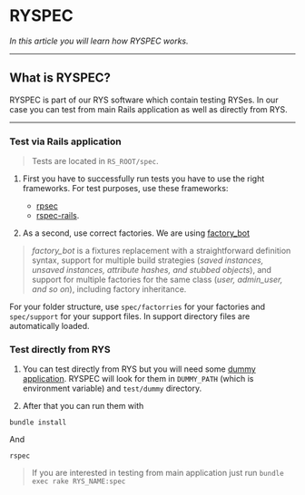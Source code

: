 # RYSPEC

*In this article you will learn how RYSPEC works.*

---

## What is RYSPEC? 

RYSPEC is part of our RYS software which contain testing RYSes. In our case you can test from main Rails application as well as directly from RYS. 

---

### Test via Rails application

> Tests are located in `RS_ROOT/spec`.

1. First you have to successfully run tests you have to use the right frameworks. For test purposes, use these frameworks:
      - [rpsec](https://github.com/rspec/rspec-metagem)
      - [rspec-rails](https://github.com/rspec/rspec-rails).

2. As a second, use correct factories. We are using [factory_bot](https://github.com/thoughtbot/factory_bot)

> *factory_bot* is a fixtures replacement with a straightforward definition syntax, support for multiple build strategies (*saved instances, unsaved instances, attribute hashes, and stubbed objects*), and support for multiple factories for the same class (*user, admin_user, and so on*), including factory inheritance.

For your folder structure, use `spec/factorries` for your factories and `spec/support` for your support files. In support directory files are automatically loaded. 


### Test directly from RYS

1. You can test directly from RYS but you will need some [dummy application](https://easysoftware.stoplight.io/docs/developer-portal-devs/docs/Hello_RYS/Getting-started-with-RYS.md). RYSPEC will look for them in `DUMMY_PATH` (which is environment variable) and `test/dummy` directory.

2. After that you can run them with
```
bundle install
```
And
```
rspec
```

>If you are interested in testing from main application just run `bundle exec rake RYS_NAME:spec`